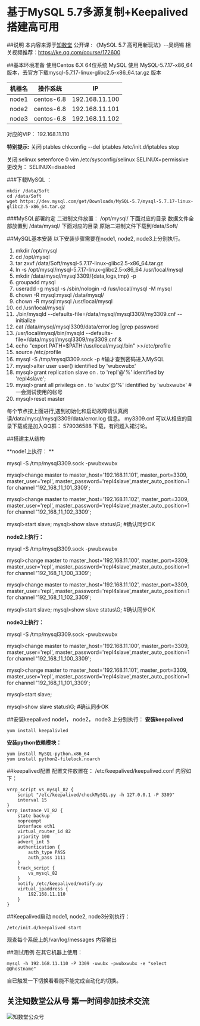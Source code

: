 # 基于MySQL 5.7多源复制+Keepalived搭建高可用

##说明
本内容来源于[知数堂](http://zhishuedu.com) 公开课 : 《MySQL 5.7 高可用新玩法》--吴炳锡
相关视频推荐：https://ke.qq.com/course/172600


##基本环境准备
使用Centos 6.X 64位系统
MySQL 使用 MySQL-5.7.17-x86_64 版本，去官方下载mysql-5.7.17-linux-glibc2.5-x86_64.tar.gz 版本



| 机器名 | 操作系统 | IP |
| --- | --- | --- |
| node1 | centos-6.8 | 192.168.11.100 |
| node2 | centos-6.8 | 192.168.11.101 |
| node3 | centos-6.8 | 192.168.11.102 |

对应的VIP： 192.168.11.110

**特别提示:**
关闭iptables
chkconfig --del iptables
/etc/init.d/iptables stop

关闭:selinux
setenforce 0
vim /etc/sysconfig/selinux
SELINUX=permissive 更改为： SELINUX=disabled

###下载MySQL ：

```
mkdir /data/Soft
cd /data/Soft
wget https://dev.mysql.com/get/Downloads/MySQL-5.7/mysql-5.7.17-linux-glibc2.5-x86_64.tar.gz
```

###MySQL部署约定
二进制文件放置： /opt/mysql/  下面对应的目录
数据文件全部放置到 /data/mysql/ 下面对应的目录
原始二进制文件下载到/data/Soft/

##MySQL基本安装
 以下安装步骤需要在node1, node2, node3上分别执行。


1. mkdir /opt/mysql
2. cd /opt/mysql
3. tar zxvf /data/Soft/mysql-5.7.17-linux-glibc2.5-x86_64.tar.gz
4. ln -s /opt/mysql/mysql-5.7.17-linux-glibc2.5-x86_64 /usr/local/mysql
5. mkdir /data/mysql/mysql3309/{data,logs,tmp} -p
6. groupadd mysql
7. useradd -g mysql -s /sbin/nologin -d /usr/local/mysql -M mysql
8. chown -R mysql:mysql /data/mysql/
9. chown -R mysql:mysql /usr/local/mysql
10. cd /usr/local/mysql/
11. ./bin/mysqld --defaults-file=/data/mysql/mysql3309/my3309.cnf --initialize
12. cat /data/mysql/mysql3309/data/error.log |grep password
13. /usr/local/mysql/bin/mysqld --defaults-file=/data/mysql/mysql3309/my3309.cnf &
14. echo "export PATH=$PATH:/usr/local/mysql/bin" >>/etc/profile
15. source /etc/profile
16. mysql -S /tmp/mysql3309.sock -p         #输才查到密码进入MySQL
17. mysql>alter user user() identified by 'wubxwubx'
18. mysql>grant replication slave on *.* to 'repl'@'%' identified by 'repl4slave';
19. mysql>grant all privilegs on *.* to 'wubx'@'%' identified by 'wubxwubx'  # 一会测试使用的帐号
20. mysql>reset master


每个节点按上面进行,遇到初始化和启动故障请认真阅读/data/mysql/mysql3309/data/error.log 信息。 my3309.cnf 可以从相应的目录下载或是加入QQ群： 579036588 下载，有问题入裙讨论。

##搭建主从结构

**node1上执行： **


mysql -S /tmp/mysql3309.sock -pwubxwubx

mysql>change master to master_host='192.168.11.101', master_port=3309, master_user='repl', master_password='repl4slave',master_auto_position=1 for channel '192_168_11_101_3309';

mysql>change master to master_host='192.168.11.102', master_port=3309, master_user='repl', master_password='repl4slave',master_auto_position=1 for channel '192_168_11_102_3309';

mysql>start slave;
mysql>show slave status\G;  #确认同步OK


**node2上执行：**

mysql -S /tmp/mysql3309.sock -pwubxwubx

mysql>change master to master_host='192.168.11.100', master_port=3309, master_user='repl', master_password='repl4slave',master_auto_position=1 for channel '192_168_11_100_3309';

mysql>change master to master_host='192.168.11.102', master_port=3309, master_user='repl', master_password='repl4slave',master_auto_position=1 for channel '192_168_11_102_3309';

mysql>start slave;
mysql>show slave status\G;  #确认同步OK



**node3上执行：**

mysql -S /tmp/mysql3309.sock -pwubxwubx

mysql>change master to master_host='192.168.11.100', master_port=3309, master_user='repl', master_password='repl4slave',master_auto_position=1 for channel '192_168_11_100_3309';

mysql>change master to master_host='192.168.11.101', master_port=3309, master_user='repl', master_password='repl4slave',master_auto_position=1 for channel '192_168_11_101_3309';

mysql>start slave;

mysql>show slave status\G;  #确认同步OK


##安装keepalived
node1， node2， node3 上分别执行：
**安装keepalived**
```
yum install keepalivled
```
**安装python依赖模块：**

```
yum install MySQL-python.x86_64
yum install python2-filelock.noarch
```

##keepalived配置
配置文件放置在：  /etc/keepalived/keepalived.conf
内容如下：

```
vrrp_script vs_mysql_82 {
    script "/etc/keepalived/checkMySQL.py -h 127.0.0.1 -P 3309"
    interval 15
}
vrrp_instance VI_82 {
    state backup
    nopreempt
    interface eth1
    virtual_router_id 82
    priority 100
    advert_int 5
    authentication {
        auth_type PASS
        auth_pass 1111
    }
    track_script {
    	vs_mysql_82
    }
    notify /etc/keepalived/notify.py
    virtual_ipaddress {
        192.168.11.110
    }
}
```

##Keepalived启动
node1, node2, node3分别执行：
```
/etc/init.d/keepalived start

```
观查每个系统上的/var/log/messages 内容输出

##测试用例
在其它机器上使用：

```
mysql -h 192.168.11.110 -P 3309 -uwubx -pwubxwubx -e "select @@hostname"
```

自已触发一下切换看看能不能完成自动化的切换。
## 关注知数堂公从号 第一时间参加技术交流
![知数堂公众号](https://github.com/zhishutech/mysqlha-keepalived-3node/blob/master/zst/zst-wxcode.jpg?raw=true)

